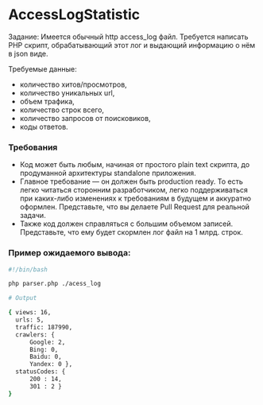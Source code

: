 # AccessLogStatistic

Задание:
Имеется обычный http access_log файл.
Требуется написать PHP скрипт, обрабатывающий этот лог и выдающий информацию о нём в json виде.

Требуемые данные:
  - количество хитов/просмотров,
  - количество уникальных url,
  - объем трафика,
  - количество строк всего,
  - количество запросов от поисковиков,
  - коды ответов.

### Требования

  - Код может быть любым, начиная от простого plain text скрипта, до продуманной архитектуры standalone приложения.
  - Главное требование — он должен быть production ready. То есть легко читаться сторонним разработчиком, легко поддерживаться при каких-либо изменениях к требованиям в будущем и аккуратно оформлен. Представьте, что вы делаете Pull Request для реальной задачи.  
  - Также код должен справляться с большим объемом записей. Представьте, что ему будет скормлен лог файл на 1 млрд. строк.

### Пример ожидаемого вывода:
```sh
#!/bin/bash

php parser.php ./acess_log

# Output

{ views: 16,
  urls: 5,
  traffic: 187990,
  crawlers: {
      Google: 2,
      Bing: 0,
      Baidu: 0,
      Yandex: 0 },
  statusCodes: {
      200 : 14,
      301 : 2 }
}